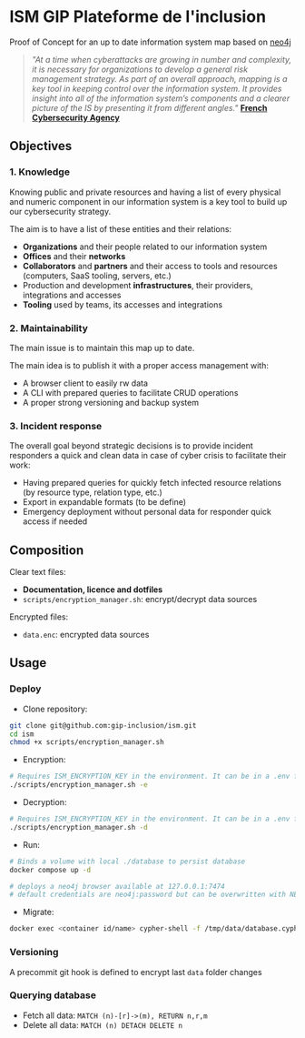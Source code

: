 # ISM GIP Plateforme de l'inclusion

Proof of Concept for an up to date information system map based on [neo4j](https://neo4j.com/)

> *"At a time when cyberattacks are growing in number and complexity, it is necessary for organizations to develop a general risk management strategy. As part of an overall approach, mapping is a key tool in keeping control over the information system. It provides insight into all of the information system’s components and a clearer picture of the IS by presenting it from different angles."* [**French Cybersecurity Agency**](https://cyber.gouv.fr/publications/mapping-information-system)

## Objectives

### 1. Knowledge

Knowing public and private resources and having a list of every physical and numeric component in our information system is a key tool to build up our cybersecurity strategy.

The aim is to have a list of these entities and their relations:

- **Organizations** and their people related to our information system
- **Offices** and their **networks**
- **Collaborators** and **partners** and their access to tools and resources (computers, SaaS tooling, servers, etc.)
- Production and development **infrastructures**, their providers, integrations and accesses
- **Tooling** used by teams, its accesses and integrations

### 2. Maintainability

The main issue is to maintain this map up to date.

The main idea is to publish it with a proper access management with:

- A browser client to easily rw data
- A CLI with prepared queries to facilitate CRUD operations
- A proper strong versioning and backup system

### 3. Incident response

The overall goal beyond strategic decisions is to provide incident responders a quick and clean data in case of cyber crisis to facilitate their work:

- Having prepared queries for quickly fetch infected resource relations (by resource type, relation type, etc.)
- Export in expandable formats (to be define)
- Emergency deployment without personal data for responder quick access if needed

## Composition

Clear text files:

- **Documentation, licence and dotfiles**
- `scripts/encryption_manager.sh`: encrypt/decrypt data sources

Encrypted files:

- `data.enc`: encrypted data sources

## Usage

### Deploy

- Clone repository:

```sh
git clone git@github.com:gip-inclusion/ism.git
cd ism
chmod +x scripts/encryption_manager.sh
```

- Encryption:

```sh
# Requires ISM_ENCRYPTION_KEY in the environment. It can be in a .env file
./scripts/encryption_manager.sh -e
```

- Decryption:

```sh
# Requires ISM_ENCRYPTION_KEY in the environment. It can be in a .env file
./scripts/encryption_manager.sh -d
```

- Run:

```sh
# Binds a volume with local ./database to persist database
docker compose up -d

# deploys a neo4j browser available at 127.0.0.1:7474
# default credentials are neo4j:password but can be overwritten with NEO4J_USERNAME NEO4J_PASSWORD
```

- Migrate:

```sh
docker exec <container id/name> cypher-shell -f /tmp/data/database.cypher -u "$NEO4J_USERNAME" -p "$NEO4J_PASSWORD"
```

### Versioning

A precommit git hook is defined to encrypt last `data` folder changes

### Querying database

- Fetch all data: `MATCH (n)-[r]->(m), RETURN n,r,m`
- Delete all data: `MATCH (n) DETACH DELETE n`
